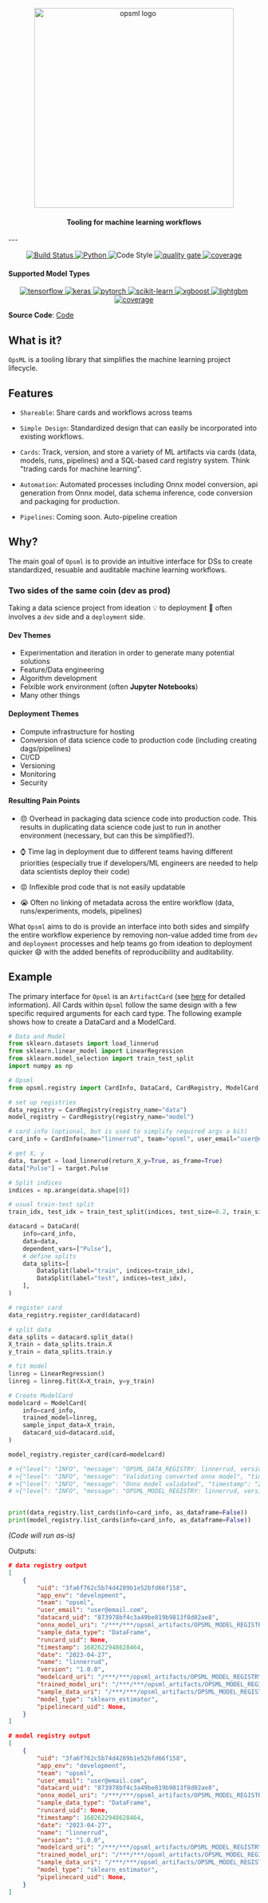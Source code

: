 <p align="center">
  <img src="images/opsml-logo.png"  width="400" height="400" alt="opsml logo"/>
</p>

<h4 align="center">Tooling for machine learning workflows</h4>
---
<p align="center">
  <a href="https://drone.shipt.com/shipt/opsml">
  <img alt="Build Status" src="https://drone.shipt.com/api/badges/shipt/opsml/status.svg"/>
  </a>

  <a href="https://www.python.org/downloads/release/python-390/">
  <img alt="Python" src="https://upload.wikimedia.org/wikipedia/commons/1/1b/Blue_Python_3.9_Shield_Badge.svg" />
  </a>

  <img alt="Code Style" src="https://img.shields.io/badge/code%20style-black-000000.svg" />

  <a href="https://sonarqube.shipt.com/dashboard?id=shipt_opsml-artifacts_AYWcv6FFE00GGQFT3YPq">
  <img alt="quality gate" src="https://sonarqube.shipt.com/api/project_badges/measure?project=shipt_opsml-artifacts_AYWcv6FFE00GGQFT3YPq&metric=alert_status&token=squ_06f8921843044242e5975ed012023f7b09066e9c"/>
  </a>

  <a href="https://sonarqube.shipt.com/dashboard?id=shipt_opsml-artifacts_AYWcv6FFE00GGQFT3YPq">
  <img alt="coverage" src="https://sonarqube.shipt.com/api/project_badges/measure?project=shipt_opsml-artifacts_AYWcv6FFE00GGQFT3YPq&metric=coverage&token=squ_06f8921843044242e5975ed012023f7b09066e9c"/>
  </a>
</p>

<h4 align="left">Supported Model Types</h4>

<p align="center">

<a href="https://www.tensorflow.org/">
  <img alt="tensorflow" src="https://img.shields.io/badge/TensorFlow-FF6F00?logo=tensorflow&logoColor=white"/>
</a>

<a href="https://keras.io/">
  <img alt="keras"" src="https://img.shields.io/badge/Keras-FF0000?logo=keras&logoColor=white"/>
</a>

<a href="https://pytorch.org/">
  <img alt="pytorch" src="https://img.shields.io/badge/PyTorch--EE4C2C.svg?style=flat&logo=pytorch"/>
</a>

<a href="https://scikit-learn.org/stable/">
  <img alt="scikit-learn" src="https://img.shields.io/badge/scikit_learn-F7931E?logo=scikit-learn&logoColor=white"/>
</a>

<a href="https://xgboost.readthedocs.io/en/stable/">
  <img alt="xgboost" src=https://img.shields.io/badge/Package-XGBoost-blueviolet"/>
</a>

<a href="https://lightgbm.readthedocs.io/en/v3.3.2/">
  <img alt="lightgbm" src=https://img.shields.io/badge/Package-LightGBM-success">
</a>

<a href="https://sonarqube.shipt.com/dashboard?id=shipt_opsml-artifacts_AYWcv6FFE00GGQFT3YPq">
  <img alt="coverage" src="https://sonarqube.shipt.com/api/project_badges/measure?project=shipt_opsml-artifacts_AYWcv6FFE00GGQFT3YPq&metric=coverage&token=squ_06f8921843044242e5975ed012023f7b09066e9c">

</a>
</p>


**Source Code**: [Code](https://github.com/shipt/opsml)

## What is it?

`OpsML` is a tooling library that simplifies the machine learning project lifecycle.

## Features

  - `Shareable`: Share cards and workflows across teams
  
  - `Simple Design`: Standardized design that can easily be incorporated into existing workflows.

  - `Cards`: Track, version, and store a variety of ML artifacts via cards (data, models, runs, pipelines) and a SQL-based card registry system. Think "trading cards for machine learning".

  - `Automation`: Automated processes including Onnx model conversion, api generation from Onnx model, data schema inference, code conversion and packaging for production.
  
  - `Pipelines`: Coming soon. Auto-pipeline creation

## Why?

The main goal of `Opsml` is to provide an intuitive interface for DSs to create standardized, resuable and auditable machine learning workflows.

### Two sides of the same coin (dev as prod)

Taking a data science project from ideation :bulb: to deployment :rocket: often involves a `dev` side and a `deployment` side. 

#### Dev Themes

- Experimentation and iteration in order to generate many potential solutions
- Feature/Data engineering
- Algorithm development
- Felxible work environment (often **Jupyter Notebooks**)
- Many other things

#### Deployment Themes

- Compute infrastructure for hosting
- Conversion of data science code to production code (including creating dags/pipelines)
- CI/CD
- Versioning
- Monitoring
- Security

#### Resulting Pain Points

- :angry: Overhead in packaging data science code into production code. This results in duplicating data science code just to run in another environment (necessary, but can this be simplified?). 

- :watch: Time lag in deployment due to different teams having different priorities (especially true if developers/ML engineers are needed to help data scientists deploy their code)

- :rage: Inflexible prod code that is not easily updatable

- :sob: Often no linking of metadata across the entire workflow (data, runs/experiments, models, pipelines)

What `Opsml` aims to do is provide an interface into both sides and simplify the entire workflow experience by removing non-value added time from `dev` and `deployment` processes and help teams go from ideation to deployment quicker :smile: with the added benefits of reproducibility and auditability.


## Example

The primary interface for `Opsml` is an `ArtifactCard` (see [here](cards/overview.md) for detailed information). All Cards within `Opsml` follow the same design with a few specific required arguments for each card type. The following example shows how to create a DataCard and a ModelCard.

```python
# Data and Model
from sklearn.datasets import load_linnerud
from sklearn.linear_model import LinearRegression
from sklearn.model_selection import train_test_split
import numpy as np

# Opsml
from opsml.registry import CardInfo, DataCard, CardRegistry, ModelCard, DataSplit

# set up registries
data_registry = CardRegistry(registry_name="data")
model_registry = CardRegistry(registry_name="model")

# card info (optional, but is used to simplify required args a bit)
card_info = CardInfo(name="linnerrud", team="opsml", user_email="user@email.com")

# get X, y
data, target = load_linnerud(return_X_y=True, as_frame=True)
data["Pulse"] = target.Pulse

# Split indices
indices = np.arange(data.shape[0])

# usual train-test split
train_idx, test_idx = train_test_split(indices, test_size=0.2, train_size=None)

datacard = DataCard(
    info=card_info,
    data=data,
    dependent_vars=["Pulse"],
    # define splits
    data_splits=[
        DataSplit(label="train", indices=train_idx),
        DataSplit(label="test", indices=test_idx),
    ],
)

# register card
data_registry.register_card(datacard)

# split data
data_splits = datacard.split_data()
X_train = data_splits.train.X
y_train = data_splits.train.y

# fit model
linreg = LinearRegression()
linreg = linreg.fit(X=X_train, y=y_train)

# Create ModelCard
modelcard = ModelCard(
    info=card_info,
    trained_model=linreg,
    sample_input_data=X_train,
    datacard_uid=datacard.uid,
)

model_registry.register_card(card=modelcard)

# >{"level": "INFO", "message": "OPSML_DATA_REGISTRY: linnerrud, version:1.0.0 registered", "timestamp": "2023-04-27T19:12:30", "app_env": "development"}
# >{"level": "INFO", "message": "Validating converted onnx model", "timestamp": "2023-04-27T19:12:30", "app_env": "development"}
# >{"level": "INFO", "message": "Onnx model validated", "timestamp": "2023-04-27T19:12:30", "app_env": "development"}
# >{"level": "INFO", "message": "OPSML_MODEL_REGISTRY: linnerrud, version:1.0.0 registered", "timestamp": "2023-04-27T19:12:30", "app_env": "development"}


print(data_registry.list_cards(info=card_info, as_dataframe=False))
print(model_registry.list_cards(info=card_info, as_dataframe=False))
```
*(Code will run as-is)*

Outputs:

```json
# data registry output
[
    {
        "uid": "3fa6f762c5b74d4289b1e52bfd66f158",
        "app_env": "development",
        "team": "opsml",
        "user_email": "user@email.com",
        "datacard_uid": "873978bf4c3a49be819b9813f8d02ae8",
        "onnx_model_uri": "/***/***/opsml_artifacts/OPSML_MODEL_REGISTRY/opsml/linnerrud/v-1.0.0/api-def.json",
        "sample_data_type": "DataFrame",
        "runcard_uid": None,
        "timestamp": 1682622948628464,
        "date": "2023-04-27",
        "name": "linnerrud",
        "version": "1.0.0",
        "modelcard_uri": "/***/***/opsml_artifacts/OPSML_MODEL_REGISTRY/opsml/linnerrud/v-1.0.0/modelcard.joblib",
        "trained_model_uri": "/***/***/opsml_artifacts/OPSML_MODEL_REGISTRY/opsml/linnerrud/v-1.0.0/trained-model.joblib",
        "sample_data_uri": "/***/***/opsml_artifacts/OPSML_MODEL_REGISTRY/opsml/linnerrud/v-1.0.0/sample-model-data.parquet",
        "model_type": "sklearn_estimator",
        "pipelinecard_uid": None,
    }
]

# model registry output
[
    {
        "uid": "3fa6f762c5b74d4289b1e52bfd66f158",
        "app_env": "development",
        "team": "opsml",
        "user_email": "user@email.com",
        "datacard_uid": "873978bf4c3a49be819b9813f8d02ae8",
        "onnx_model_uri": "/***/***/opsml_artifacts/OPSML_MODEL_REGISTRY/opsml/linnerrud/v-1.0.0/api-def.json",
        "sample_data_type": "DataFrame",
        "runcard_uid": None,
        "timestamp": 1682622948628464,
        "date": "2023-04-27",
        "name": "linnerrud",
        "version": "1.0.0",
        "modelcard_uri": "/***/***/opsml_artifacts/OPSML_MODEL_REGISTRY/opsml/linnerrud/v-1.0.0/modelcard.joblib",
        "trained_model_uri": "/***/***/opsml_artifacts/OPSML_MODEL_REGISTRY/opsml/linnerrud/v-1.0.0/trained-model.joblib",
        "sample_data_uri": "/***/***/opsml_artifacts/OPSML_MODEL_REGISTRY/opsml/linnerrud/v-1.0.0/sample-model-data.parquet",
        "model_type": "sklearn_estimator",
        "pipelinecard_uid": None,
    }
]
```
